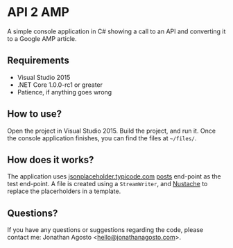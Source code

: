 # API 2 AMP

A simple console application in C# showing a call to an API and converting it to a Google AMP article.

## Requirements

- Visual Studio 2015
- .NET Core	1.0.0-rc1 or greater
- Patience, if anything goes wrong

## How to use?

Open the project in Visual Studio 2015. Build the project, and run it. Once the console application finishes, you can find the files at `~/files/`.

## How does it works?

The application uses [jsonplaceholder.typicode.com](http://jsonplaceholder.typicode.com/) [posts](http://jsonplaceholder.typicode.com/posts) end-point as the test end-point. A file is created using a `StreamWriter`, and [Nustache](https://github.com/jdiamond/Nustache) to replace the placerholders in a template.

## Questions?

If you have any questions or suggestions regarding the code, please contact me: Jonathan Agosto <[hello@jonathanagosto.com](mailto:hello@jonathanagosto.com)>.